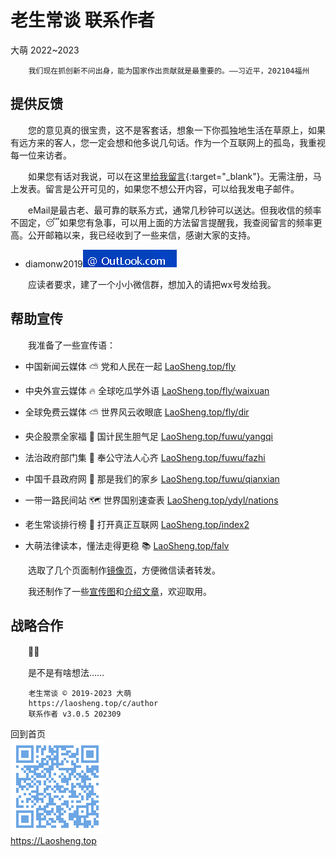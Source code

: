 老生常谈 联系作者
================
大萌	2022~2023

		我们现在抓创新不问出身，能为国家作出贡献就是最重要的。——习近平，202104福州


提供反馈
--------

　　您的意见真的很宝贵，这不是客套话，想象一下你孤独地生活在草原上，如果有远方来的客人，您一定会想和他多说几句话。作为一个互联网上的孤岛，我重视每一位来访者。

　　如果您有话对我说，可以在这里[给我留言](https://xoyondo.com/mb/yY8PqZMjKUgdcpn){:target="_blank"}。无需注册，马上发表。留言是公开可见的，如果您不想公开内容，可以给我发电子邮件。

　　eMail是最古老、最可靠的联系方式，通常几秒钟可以送达。但我收信的频率不固定，😴如果您有急事，可以用上面的方法留言提醒我，我查阅留言的频率更高。公开邮箱以来，我已经收到了一些来信，感谢大家的支持。
+ diamonw2019![邮件后缀加载中](./mail-2020.png)

　　应读者要求，建了一个小小微信群，想加入的请把wx号发给我。


帮助宣传
--------

　　我准备了一些宣传语：

 * 中国新闻云媒体 ⛅ 党和人民在一起	[LaoSheng.top/fly](https://laosheng.top/fly)
 * 中央外宣云媒体 🔥 全球吃瓜学外语	[LaoSheng.top/fly/waixuan](https://laosheng.top/fly/waixuan)
 * 全球免费云媒体 ⛅ 世界风云收眼底	[LaoSheng.top/fly/dir](https://laosheng.top/fly/dir)

 * 央企股票全家福 🧧 国计民生胆气足	[LaoSheng.top/fuwu/yangqi](https://laosheng.top/fuwu/yangqi)
 * 法治政府部门集 🏢 奉公守法人心齐	[LaoSheng.top/fuwu/fazhi](https://laosheng.top/fuwu/fazhi)
 * 中国千县政府网 📑 那是我们的家乡	[LaoSheng.top/fuwu/qianxian](https://laosheng.top/fuwu/qianxian)

 * 一带一路民间站 🗺 世界国别速查表	[LaoSheng.top/ydyl/nations](https://laosheng.top/ydyl/nations)
 * 老生常谈排行榜 🚩 打开真正互联网	[LaoSheng.top/index2](https://laosheng.top/index2.html)
 * 大萌法律读本，懂法走得更稳 📚 	[LaoSheng.top/falv](https://laosheng.top/falv)

　　选取了几个页面制作<a title='解决低版本微信无法转发问题' href='https://diamonwoo.github.io/wx'>镜像页</a>，方便微信读者转发。

　　我还制作了一些[宣传图](../broad)和[介绍文章](./)，欢迎取用。


战略合作
-------

　　🍵🍵

　　是不是有啥想法……



		老生常谈 © 2019-2023 大萌
		https://laosheng.top/c/author
		联系作者 v3.0.5	202309

回到首页  
<a href=".." title="返回老生常谈首页"><img src="../indexQR-Blue.png" /></a>  
https://Laosheng.top
